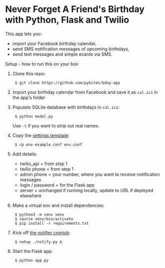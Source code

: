 # Never Forget A Friend's Birthday with Python, Flask and Twilio 

This app lets you:

- import your Facebook birthday calendar,
- send SMS notification messages of upcoming birthdays,
- send text messages and simple ecards via SMS.

Setup - how to run this on your box

1. Clone this repo:

		$ git clone https://github.com/pybites/bday-app

2. Import your birthday calendar from Facebook and save it as `cal.ics` in the app's folder

3. Populate SQLite database with birthdays in `cal.ics`:

		$ python model.py

	Use `-t` if you want to strip out real names.

4. Copy the [settings template](https://github.com/pybites/bday-app/blob/master/env-example.conf):

		$ cp env-example.conf env.conf

5. Add details:
	
	* twilio_api = from step 1
	* twilio phone = from step 1
	* admin phone = your number, where you want to receive notification messages
	* login / password = for the Flask app
	* server = unchanged if running locally, update to URL if deployed elsewhere 

6. Make a virtual env and install dependencies:

		$ python3 -m venv venv 
		$ source venv/bin/activate
		$ pip install -r requirements.txt

7. Kick off [the notifier cronjob](https://github.com/pybites/bday-app/blob/master/notify.py):

		$ nohup ./notify.py &
	
8. Start the Flask app: 

		$ python app.py

